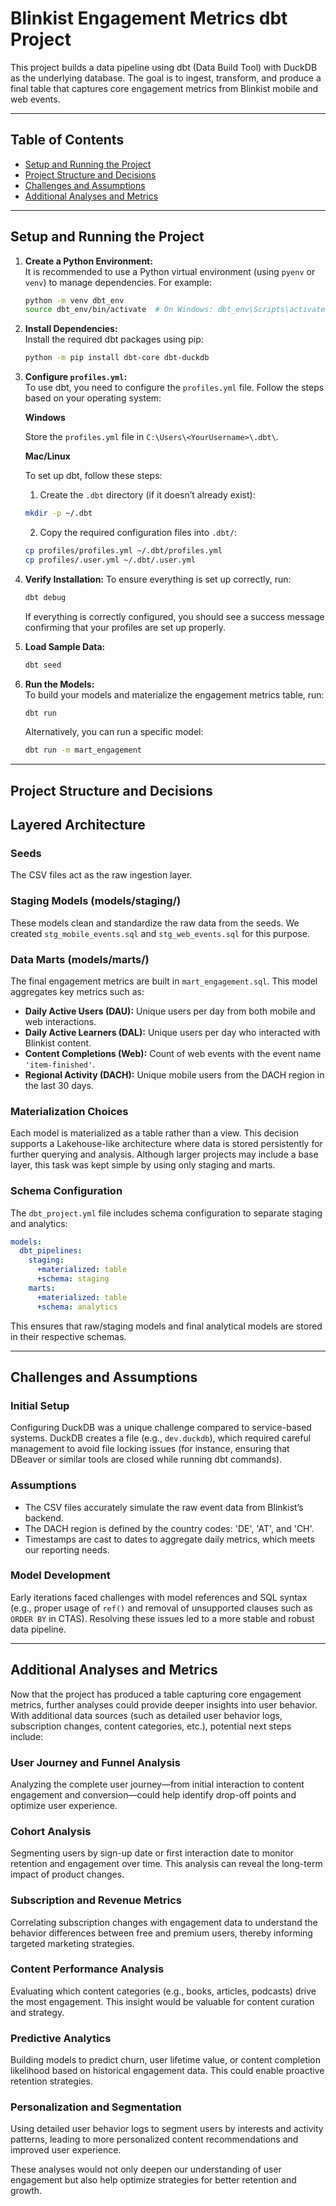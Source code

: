 # Blinkist Engagement Metrics dbt Project

This project builds a data pipeline using dbt (Data Build Tool) with DuckDB as the underlying database. The goal is to ingest, transform, and produce a final table that captures core engagement metrics from Blinkist mobile and web events.

---

## Table of Contents

- [Setup and Running the Project](#setup-and-running-the-project)
- [Project Structure and Decisions](#project-structure-and-decisions)
- [Challenges and Assumptions](#challenges-and-assumptions)
- [Additional Analyses and Metrics](#additional-analyses-and-metrics)

---

## Setup and Running the Project

1. **Create a Python Environment:**  
   It is recommended to use a Python virtual environment (using `pyenv` or `venv`) to manage dependencies. For example:

   ```bash
   python -m venv dbt_env
   source dbt_env/bin/activate  # On Windows: dbt_env\Scripts\activate
    ```


2. **Install Dependencies:**  
    Install the required dbt packages using pip:

   ```bash
   python -m pip install dbt-core dbt-duckdb
    ```

3. **Configure  `profiles.yml`:**  
    To use dbt, you need to configure the `profiles.yml` file. Follow the steps based on your operating system:
    
    <b>Windows</b>
    
    Store the  `profiles.yml` file in `C:\Users\<YourUsername>\.dbt\`.

    <b>Mac/Linux</b>

    To set up dbt, follow these steps:
    1. Create the `.dbt` directory (if it doesn’t already exist):
    
    ```bash
    mkdir -p ~/.dbt
    ```

    2. Copy the required configuration files into `.dbt/`:
    
    ```bash
    cp profiles/profiles.yml ~/.dbt/profiles.yml
    cp profiles/.user.yml ~/.dbt/.user.yml
    ```

4. **Verify Installation:** 
    To ensure everything is set up correctly, run:

    ```bash
   dbt debug
    ```
    If everything is correctly configured, you should see a success message confirming that your profiles are set up properly.

5. **Load Sample Data:**  

   ```bash
   dbt seed
    ```

6. **Run the Models:**  
    To build your models and materialize the engagement metrics table, run:

   ```bash
   dbt run
   ```

    Alternatively, you can run a specific model:

    ```bash
    dbt run -m mart_engagement
    ```

---

## Project Structure and Decisions

## Layered Architecture

### Seeds
The CSV files act as the raw ingestion layer.

### Staging Models (models/staging/)
These models clean and standardize the raw data from the seeds. We created `stg_mobile_events.sql` and `stg_web_events.sql` for this purpose.

### Data Marts (models/marts/)
The final engagement metrics are built in `mart_engagement.sql`. This model aggregates key metrics such as:
- **Daily Active Users (DAU):** Unique users per day from both mobile and web interactions.
- **Daily Active Learners (DAL):** Unique users per day who interacted with Blinkist content.
- **Content Completions (Web):** Count of web events with the event name `'item-finished'`.
- **Regional Activity (DACH):** Unique mobile users from the DACH region in the last 30 days.

### Materialization Choices
Each model is materialized as a table rather than a view. This decision supports a Lakehouse-like architecture where data is stored persistently for further querying and analysis. Although larger projects may include a base layer, this task was kept simple by using only staging and marts.

### Schema Configuration
The `dbt_project.yml` file includes schema configuration to separate staging and analytics:

```yaml
models:
  dbt_pipelines:
    staging:
      +materialized: table
      +schema: staging
    marts:
      +materialized: table
      +schema: analytics
```

This ensures that raw/staging models and final analytical models are stored in their respective schemas.

---
## Challenges and Assumptions

### Initial Setup
Configuring DuckDB was a unique challenge compared to service-based systems. DuckDB creates a file (e.g., `dev.duckdb`), which required careful management to avoid file locking issues (for instance, ensuring that DBeaver or similar tools are closed while running dbt commands).

### Assumptions
- The CSV files accurately simulate the raw event data from Blinkist’s backend.
- The DACH region is defined by the country codes: 'DE', 'AT', and 'CH'.
- Timestamps are cast to dates to aggregate daily metrics, which meets our reporting needs.

### Model Development
Early iterations faced challenges with model references and SQL syntax (e.g., proper usage of `ref()` and removal of unsupported clauses such as `ORDER BY` in CTAS). Resolving these issues led to a more stable and robust data pipeline.

---
## Additional Analyses and Metrics

Now that the project has produced a table capturing core engagement metrics, further analyses could provide deeper insights into user behavior. With additional data sources (such as detailed user behavior logs, subscription changes, content categories, etc.), potential next steps include:

### User Journey and Funnel Analysis
Analyzing the complete user journey—from initial interaction to content engagement and conversion—could help identify drop-off points and optimize user experience.

### Cohort Analysis
Segmenting users by sign-up date or first interaction date to monitor retention and engagement over time. This analysis can reveal the long-term impact of product changes.

### Subscription and Revenue Metrics
Correlating subscription changes with engagement data to understand the behavior differences between free and premium users, thereby informing targeted marketing strategies.

### Content Performance Analysis
Evaluating which content categories (e.g., books, articles, podcasts) drive the most engagement. This insight would be valuable for content curation and strategy.

### Predictive Analytics
Building models to predict churn, user lifetime value, or content completion likelihood based on historical engagement data. This could enable proactive retention strategies.

### Personalization and Segmentation
Using detailed user behavior logs to segment users by interests and activity patterns, leading to more personalized content recommendations and improved user experience.

These analyses would not only deepen our understanding of user engagement but also help optimize strategies for better retention and growth.
